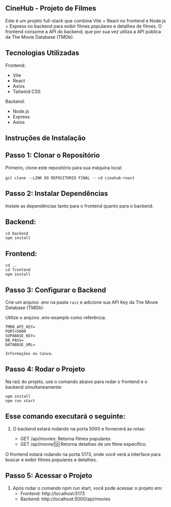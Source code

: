 ## CineHub - Projeto de Filmes
Este é um projeto full-stack que combina Vite + React no frontend e Node.js + Express no backend para exibir filmes populares e detalhes de filmes. O frontend consome a API do backend, que por sua vez utiliza a API pública da The Movie Database (TMDb).

## Tecnologias Utilizadas

Frontend:
 - Vite
 - React
 - Axios
 - Tailwind CSS

Backend:
 - Node.js
 - Express
 - Axios

## Instruções de Instalação

## Passo 1: Clonar o Repositório
Primeiro, clone este repositório para sua máquina local:

``git clone --LINK DO REPOSITORIO FINAL --``
``cd cinehub-react``

## Passo 2: Instalar Dependências
Instale as dependências tanto para o frontend quanto para o backend.

## Backend:

```
cd backend
npm install
```

## Frontend:

```
cd ..
cd frontend
npm install
```

## Passo 3: Configurar o Backend
Crie um arquivo .env na pasta ``raiz`` e adicione sua API Key da The Movie Database (TMDb):

Utilize o arquivo .env-example como referência.

```
TMDB_API_KEY=
PORT=5000
SUPABASE_KEY=
DB_PASS=
DATABASE_URL=

Informações no Canva.

```

## Passo 4: Rodar o Projeto
Na raiz do projeto, use o comando abaixo para rodar o frontend e o backend simultaneamente:

```
npm install
npm run start
```

## Esse comando executará o seguinte:
1. O backend estará rodando na porta 5000 e fornecerá as rotas:

   - GET /api/movies: Retorna filmes populares.
   - GET /api/movie/:id: Retorna detalhes de um filme específico.

O frontend estará rodando na porta 5173, onde você verá a interface para buscar e exibir filmes populares e detalhes.

## Passo 5: Acessar o Projeto
1. Após rodar o comando npm run start, você pode acessar o projeto em:
    - Frontend: http://localhost:5173
    - Backend: http://localhost:5000/api/movies